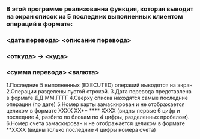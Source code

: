 ### В этой программе реализованна  функция, которая выводит на экран список из 5 последних выполненных клиентом операций в формате: 
### <дата перевода> <описание перевода>
### <откуда> -> <куда>
### <сумма перевода> <валюта>


1.Последние 5 выполненных (EXECUTED) операций выводятся на экран
2.Операции разделены пустой строкой.
3.Дата перевода представлена в формате ДД.ММ.ГГГГ
4.Сверху списка находятся самые последние операции (по дате)
5.Номер карты замаскирован и не отображается целиком в формате  XXXX XX** **** XXXX (видны первые 6 цифр и последние 4, разбито по блокам по 4 цифры, разделенных пробелом).
6.Номер счета замаскирован и не отображается целиком в формате  **XXXX 
(видны только последние 4 цифры номера счета)